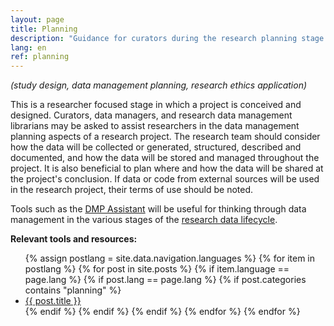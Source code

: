 ```yaml
---
layout: page
title: Planning
description: "Guidance for curators during the research planning stage."
lang: en
ref: planning
---
```


*(study design, data management planning, research ethics application)*

This is a researcher focused stage in which a project is conceived and designed. Curators, data managers, and research data management librarians may be asked to assist researchers in the data management planning aspects of a research project. The research team should consider how the data will be collected or generated, structured, described and documented, and how the data will be stored and managed throughout the project. It is also beneficial to plan where and how the data will be shared at the project's conclusion. If data or code from external sources will be used in the research project, their terms of use should be noted.

Tools such as the [DMP Assistant](https://assistant.portagenetwork.ca/) will be useful for thinking through data management in the various stages of the [research data lifecycle](https://old.dataone.org/data-life-cycle).  

**Relevant tools and resources:**

<ul>
  {% assign postlang = site.data.navigation.languages %}
  {% for item in postlang %}
  {% for post in site.posts %}
      {% if item.language == page.lang %}
      {% if post.lang == page.lang %}
      {% if post.categories contains "planning" %}
          <li><a href="{{ post.url }}">{{ post.title }}</a></li>
      {% endif %}
      {% endif %}
      {% endif %}
  {% endfor %}
  {% endfor %}
</ul>
